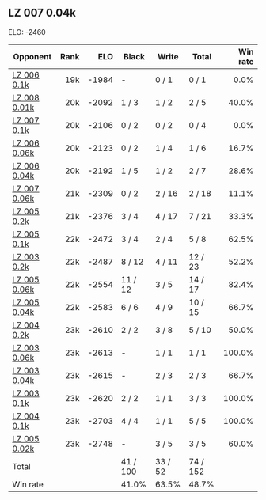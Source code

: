 ## LZ 007 0.04k ##

ELO: -2460

Opponent | Rank | ELO | Black | Write | Total | Win rate
---------|-----:|----:|-------|-------|-------|-------:
[LZ 006 0.1k](LZ%20006%200.1k.md) | 19k | -1984 | - | 0 / 1 | 0 / 1 | 0.0%
[LZ 008 0.01k](LZ%20008%200.01k.md) | 20k | -2092 | 1 / 3 | 1 / 2 | 2 / 5 | 40.0%
[LZ 007 0.1k](LZ%20007%200.1k.md) | 20k | -2106 | 0 / 2 | 0 / 2 | 0 / 4 | 0.0%
[LZ 006 0.06k](LZ%20006%200.06k.md) | 20k | -2123 | 0 / 2 | 1 / 4 | 1 / 6 | 16.7%
[LZ 006 0.04k](LZ%20006%200.04k.md) | 20k | -2192 | 1 / 5 | 1 / 2 | 2 / 7 | 28.6%
[LZ 007 0.06k](LZ%20007%200.06k.md) | 21k | -2309 | 0 / 2 | 2 / 16 | 2 / 18 | 11.1%
[LZ 005 0.2k](LZ%20005%200.2k.md) | 21k | -2376 | 3 / 4 | 4 / 17 | 7 / 21 | 33.3%
[LZ 005 0.1k](LZ%20005%200.1k.md) | 22k | -2472 | 3 / 4 | 2 / 4 | 5 / 8 | 62.5%
[LZ 003 0.2k](LZ%20003%200.2k.md) | 22k | -2487 | 8 / 12 | 4 / 11 | 12 / 23 | 52.2%
[LZ 005 0.06k](LZ%20005%200.06k.md) | 22k | -2554 | 11 / 12 | 3 / 5 | 14 / 17 | 82.4%
[LZ 005 0.04k](LZ%20005%200.04k.md) | 22k | -2583 | 6 / 6 | 4 / 9 | 10 / 15 | 66.7%
[LZ 004 0.2k](LZ%20004%200.2k.md) | 23k | -2610 | 2 / 2 | 3 / 8 | 5 / 10 | 50.0%
[LZ 003 0.06k](LZ%20003%200.06k.md) | 23k | -2613 | - | 1 / 1 | 1 / 1 | 100.0%
[LZ 003 0.04k](LZ%20003%200.04k.md) | 23k | -2615 | - | 2 / 3 | 2 / 3 | 66.7%
[LZ 003 0.1k](LZ%20003%200.1k.md) | 23k | -2620 | 2 / 2 | 1 / 1 | 3 / 3 | 100.0%
[LZ 004 0.1k](LZ%20004%200.1k.md) | 23k | -2703 | 4 / 4 | 1 / 1 | 5 / 5 | 100.0%
[LZ 005 0.02k](LZ%20005%200.02k.md) | 23k | -2748 | - | 3 / 5 | 3 / 5 | 60.0%
Total | | | 41 / 100 | 33 / 52 | 74 / 152 | 
Win rate| | | 41.0% | 63.5% | 48.7% | 
